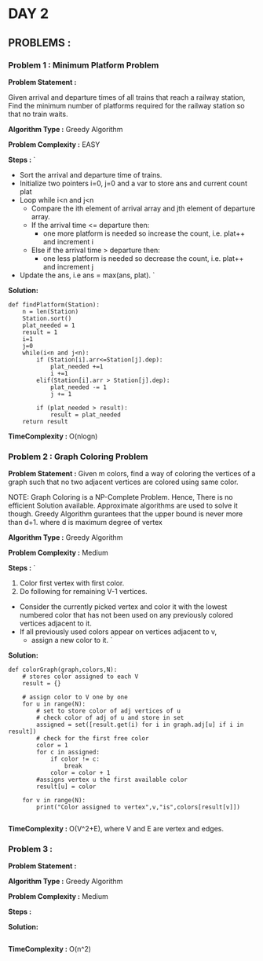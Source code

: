 # DAY 2 

## PROBLEMS : 

### Problem 1 : Minimum Platform Problem 

**Problem Statement :**

Given arrival and departure times of all trains that reach a railway station, 
Find the minimum number of platforms required for the railway station so that no train waits.

**Algorithm Type :** Greedy Algorithm

**Problem Complexity :** EASY

**Steps :**
`

- Sort the arrival and departure time of trains.
- Initialize two pointers i=0, j=0 and a var to store ans and current count plat
- Loop while i<n and j<n 
  - Compare the ith element of arrival array and jth element of departure array.
  - If the arrival time <= departure then:
    - one more platform is needed so increase the count, i.e. plat++ and increment i
  - Else if the arrival time > departure then:
    - one less platform is needed so decrease the count, i.e. plat++ and increment j
- Update the ans, i.e ans = max(ans, plat).
`

**Solution:**

```python3
def findPlatform(Station):
    n = len(Station)
    Station.sort()
    plat_needed = 1
    result = 1
    i=1 
    j=0
    while(i<n and j<n):
        if (Station[i].arr<=Station[j].dep):
            plat_needed +=1
            i +=1
        elif(Station[i].arr > Station[j].dep):
            plat_needed -= 1
            j += 1
        
        if (plat_needed > result):
            result = plat_needed
    return result
```
**TimeComplexity :** O(nlogn)


### Problem 2 : Graph Coloring Problem

**Problem Statement :**
Given m colors, find a way of coloring the vertices of a graph such that no two adjacent vertices are colored using same color. 

NOTE: Graph Coloring is a NP-Complete Problem. Hence, There is no efficient Solution available. Approximate algorithms are used to solve it though. Greedy Algorithm gurantees that the upper bound is never more than d+1. where d is maximum degree of vertex 


**Algorithm Type :** Greedy Algorithm

**Problem Complexity :** Medium

**Steps :**
`
1. Color first vertex with first color.
2. Do following for remaining V-1 vertices.
  - Consider the currently picked vertex and color it with the
lowest numbered color that has not been used on any previously
colored vertices adjacent to it. 
  - If all previously used colors appear on vertices adjacent to v,
    - assign a new color to it.
`

**Solution:**

```python3
def colorGraph(graph,colors,N):
    # stores color assigned to each V
    result = {}
    
    # assign color to V one by one
    for u in range(N):
        # set to store color of adj vertices of u
        # check color of adj of u and store in set
        assigned = set([result.get(i) for i in graph.adj[u] if i in result])
        # check for the first free color
        color = 1
        for c in assigned:
            if color != c:
                break
            color = color + 1
        #assigns vertex u the first available color
        result[u] = color
    
    for v in range(N):
        print("Color assigned to vertex",v,"is",colors[result[v]])


```
**TimeComplexity :** O(V^2+E), where V and E are vertex and edges.


### Problem 3 : 

**Problem Statement :**


**Algorithm Type :** Greedy Algorithm

**Problem Complexity :** Medium

**Steps :**
`
`

**Solution:**

```python3
```
**TimeComplexity :** O(n^2)


